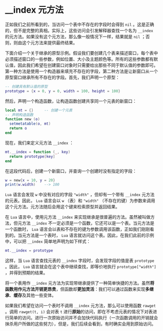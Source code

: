 # __index 元方法

正如我们之前所看到的，当访问一个表中不存在的字段时会得到 `nil` 。这是正确的，但不是完整的真相。实际上，这些访问会引发解释器查找一个名为 `__index` 的元方法。如果没有这个元方法，那么像一般情况下一样，结果就是 `nil` ；否则，则由这个元方法来提供最终结果。

下面介绍一个关于继承的原型示例。假设我们要创建几个表来描述窗口，每个表中必须描述窗口的一些参数，例如位置、大小及主题颜色等。所有的这些参数都有默认值，因此我们希望在创建窗口对象时只需要给出那些不同于默认值的参数即可。第一种方法是使用一个构造器来填充不存在的字段，第二种方法是让新窗口从一个原型窗口继承所有不存在的字段。首先，我们声明一个原型：

```lua
-- 创建具有默认值的原型
prototype = {x = 0, y = 0, width = 100, height = 100}
```

然后，声明一个构造函数，让构造函数创建共享同一个元表的新窗口：

```lua
local mt = {}     -- 创建一个元表
-- 声明构造函数
function new (o)
  setmetatable(o, mt)
  return o
end
```

现在，我们来定义元方法 `__index` ：

```lua
mt.__index = function (_, key)
  return prototype[key]
end
```

在这段代码后，创建一个新窗口，并查询一个创建时没有指定的字段：

```lua
w = new{x = 10, y = 20}
print(w.width)    --> 100
```

`Lua` 语言会发现 `w` 中没有对应的字段 `"width"` ，但却有一个带有 `__index` 元方法的元表。因此， `Lua` 语言会以 `w` （表）和 `"width"` （不存在的键）为参数来调用这个元方法。元方法随后会用这个键来检索原型并返回结果。

在 `Lua` 语言中，使用元方法 `__index` 来实现继承是很普遍的方法。虽然被叫做方法，但元方法 `__index` 不一定必须是一个函数，它还可以是一个表。当元方法是一个函数时， `Lua` 语言会以表和不存在的键为参数调用该函数，正如我们刚刚看到的。当元方法是一个表时， `Lua` 语言就访问这个表。因此，在我们此前的示例中，可以把 `__index` 简单地声明为如下样式：

```lua
mt.__index = prototype
```

这样，当 `Lua` 语言查找元表的 `__index` 字段时，会发现字段的值是表 `prototype` 。因此， `Lua` 语言就会在这个表中继续查找，即等价地执行 `prototype["width"]` ，并得到预期的结果。

将一个表用作 `__index` 元方法为实现带继承提供了一种简单快捷的方法。虽然**将函数用作元方法开销更昂贵**，但函数却**更加灵活**：我们可以通过函数来实现**多继承**、**缓存**及其他一些变体。

如果我们希望在访问一个表时不调用 `__index` 元方法，那么可以使用函数 `rawget` 。调用 `rawget(t, i)` 会对表 `t` 进行**原始**的访问，即在不考虑元表的情况下对表进行简单的访问。进行一次原始访问并不会加快代码执行（一次函数调用的开销就会抹杀用户所做的这些努力），但是，我们后续会看到，有时确实会用到原始访问。
